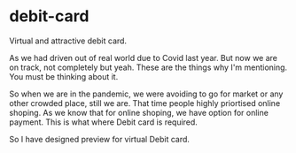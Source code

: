 # debit-card
Virtual and attractive debit card.


As we had driven out of real world due to Covid last year. But now we are on track, not completely but yeah. These are the things why I'm mentioning. You must be thinking about it.

So when we are in the pandemic, we were avoiding to go for market or any other crowded place, still we are.
That time people highly priortised online shoping.
As we know that for online shoping, we have option for online payment. This is what where Debit card is required.

So I have designed preview for virtual Debit card.
